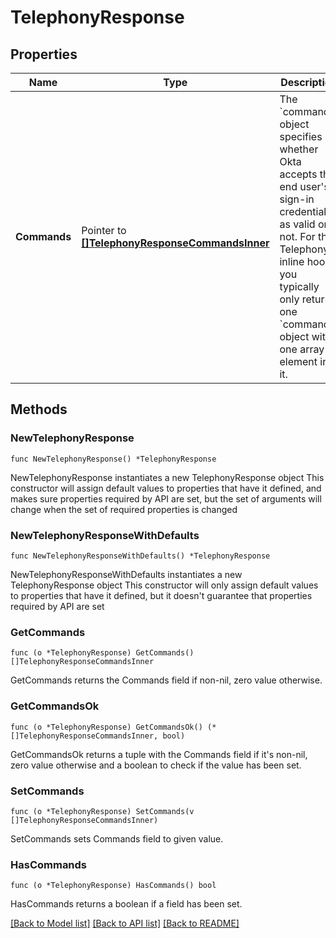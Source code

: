 # TelephonyResponse

## Properties

Name | Type | Description | Notes
------------ | ------------- | ------------- | -------------
**Commands** | Pointer to [**[]TelephonyResponseCommandsInner**](TelephonyResponseCommandsInner.md) | The &#x60;commands&#x60; object specifies whether Okta accepts the end user&#39;s sign-in credentials as valid or not. For the Telephony inline hook, you typically only return one &#x60;commands&#x60; object with one array element in it. | [optional] 

## Methods

### NewTelephonyResponse

`func NewTelephonyResponse() *TelephonyResponse`

NewTelephonyResponse instantiates a new TelephonyResponse object
This constructor will assign default values to properties that have it defined,
and makes sure properties required by API are set, but the set of arguments
will change when the set of required properties is changed

### NewTelephonyResponseWithDefaults

`func NewTelephonyResponseWithDefaults() *TelephonyResponse`

NewTelephonyResponseWithDefaults instantiates a new TelephonyResponse object
This constructor will only assign default values to properties that have it defined,
but it doesn't guarantee that properties required by API are set

### GetCommands

`func (o *TelephonyResponse) GetCommands() []TelephonyResponseCommandsInner`

GetCommands returns the Commands field if non-nil, zero value otherwise.

### GetCommandsOk

`func (o *TelephonyResponse) GetCommandsOk() (*[]TelephonyResponseCommandsInner, bool)`

GetCommandsOk returns a tuple with the Commands field if it's non-nil, zero value otherwise
and a boolean to check if the value has been set.

### SetCommands

`func (o *TelephonyResponse) SetCommands(v []TelephonyResponseCommandsInner)`

SetCommands sets Commands field to given value.

### HasCommands

`func (o *TelephonyResponse) HasCommands() bool`

HasCommands returns a boolean if a field has been set.


[[Back to Model list]](../README.md#documentation-for-models) [[Back to API list]](../README.md#documentation-for-api-endpoints) [[Back to README]](../README.md)


